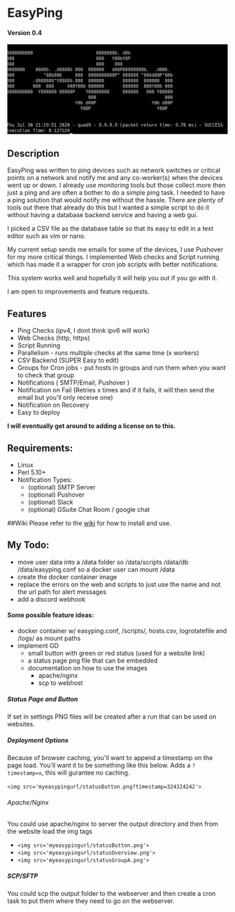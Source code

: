 # EasyPing

#### Version 0.4
![alt text](https://github.com/scotticles/EasyPing/raw/master/screenshots/screenshot.png "Run Screenshot")
## Description

EasyPing was written to ping devices such as network switches or critical points on a network and notify me and any co-worker(s) when the devices went up or down. I already use monitoring tools but those collect more then just a ping and are often a bother to do a simple ping task. I needed to have a ping solution that would notify me without the hassle. There are plenty of tools out there that already do this but I wanted a simple script to do it without having a database backend service and having a web gui.

I picked a CSV file as the database table so that its easy to edit in a text editor such as vim or nano.

My current setup sends me emails for some of the devices, I use Pushover for my more critical things. I implemented Web checks and Script running which has made it a wrapper for cron job scripts with better notifications.

This system works well and hopefully it will help you out if you go with it.

I am open to improvements and feature requests.

## Features

* Ping Checks (ipv4, I dont think ipv6 will work)
* Web Checks (http, https)
* Script Running
* Parallelism - runs multiple checks at the same time (x workers)
* CSV Backend (SUPER Easy to edit)
* Groups for Cron jobs - put hosts in groups and run them when you want to check that group
* Notifications ( SMTP/Email, Pushover )
* Notification on Fail (Retries x times and if it fails, it will then send the email but you'll only receive one)
* Notification on Recovery
* Easy to deploy

**I will eventually get around to adding a license on to this.**

## Requirements: 

 * Linux
 * Perl 5.10+
 * Notification Types:
    * (optional) SMTP Server
    * (optional) Pushover
    * (optional) Slack
    * (optional) GSuite Chat Room / google chat

##Wiki
Please refer to the [wiki](https://github.com/scotticles/EasyPing/wiki) for how to install and use.

## My Todo:
* move user data into a /data folder so /data/scripts /data/db /data/easyping.conf so a docker user can mount /data
* create the docker container image
* replace the errors on the web and scripts to just use the name and not the url path for alert messages
* add a discord webhook

#### Some possible feature ideas:
* docker container w/ easyping.conf, /scripts/, hosts.csv, logrotatefile and /logs/ as mount paths
* implement GD
    * small button with green or red status (used for a website link)
    * a status page png file that can be embedded
    * documentation on how to use the images
        * apache/nginx
        * scp to webhost

##### Status Page and Button
If set in settings PNG files will be created after a run that can be used on websites.

##### Deployment Options
Because of browser caching, you'll want to append a timestamp on the page load. You'll want it to be something like this below. Adds a ` ?timestamp=x `, this will gurantee no caching.
 
` <img src='myeasypingurl/statusButton.png?timestamp=324324242'> `

###### Apache/Nginx
You could use apache/nginx to server the output directory and then from the website load the img tags
* ` <img src='myeasypingurl/statusButton.png'> `
* ` <img src='myeasypingurl/statusOverview.png'> `
* ` <img src='myeasypingurl/statusGroupA.png'> `

##### SCP/SFTP
You could scp the output folder to the webserver and then create a cron task to put them where they need to go on the webserver.
